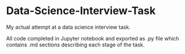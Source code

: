 # Data-Science-Interview-Task
My actual attempt at a data science interview task.

All code completed in Jupyter notebook and exported as .py file which contains .md sections describing each stage of the task.
